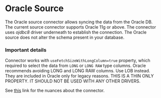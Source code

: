 # Oracle Source
The Oracle source connector allows syncing the data from the Oracle DB. The current source connector supports Oracle 11g or above.
The connector uses *ojdbc8* driver underneath to establish the connection. The Oracle source does not alter the schema present in your database.

### Important details
Connector works with `useFetchSizeWithLongColumn=true` property, which required to select the data from `LONG` or `LONG RAW` type columns.
Oracle recommends avoiding LONG and LONG RAW columns. Use LOB instead. They are included in Oracle only for legacy reasons.
THIS IS A THIN ONLY PROPERTY. IT SHOULD NOT BE USED WITH ANY OTHER DRIVERS.

See [this](https://docs.airbyte.com/integrations/sources/oracle) link for the nuances about the connector.
